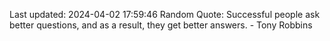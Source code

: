 Last updated: 2024-04-02 17:59:46
Random Quote: Successful people ask better questions, and as a result, they get better answers. - Tony Robbins